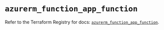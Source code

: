 # `azurerm_function_app_function`

Refer to the Terraform Registry for docs: [`azurerm_function_app_function`](https://registry.terraform.io/providers/hashicorp/azurerm/4.7.0/docs/resources/function_app_function).
